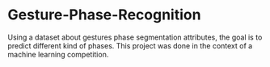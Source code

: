 # Gesture-Phase-Recognition
Using a dataset about gestures phase segmentation attributes, the goal is to predict different kind of phases. This project was done in the context of a machine learning competition.
